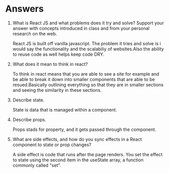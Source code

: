 # Answers

1. What is React JS and what problems does it try and solve? Support your answer with concepts introduced in class and from your      personal research on the web.

   React JS is built off vanilla javascript. The problem it tries and solve is i would say the functionality and the scalabiliy of websites.Also the ability to reuse code as well helps keep code DRY.

1. What does it mean to think in react?

   To think in react means that you are able to see a site for example and be able to break it down into smaller components that are able to be resued.Basically outlining everything so that they are in smaller sections and seeing the similarity in these sections.


1. Describe state.

   State is data that is managed within a component.


1. Describe props.

   Props stads for property, and it gets passed through the component.

1. What are side effects, and how do you sync effects in a React component to state or prop changes?

   A side effect is code that runs after the page renders. You set the effect to state using the second item in the useState array, a function commonly called "set".

